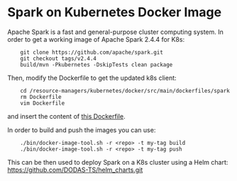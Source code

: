 # Spark on Kubernetes Docker Image
Apache Spark is a fast and general-purpose cluster computing system.
In order to get a working image of Apache Spark 2.4.4 for K8s:
```   
    git clone https://github.com/apache/spark.git
    git checkout tags/v2.4.4
    build/mvn -Pkubernetes -DskipTests clean package
````
Then, modify the Dockerfile to get the updated k8s client:
````
    cd /resource-managers/kubernetes/docker/src/main/dockerfiles/spark
    rm Dockerfile
    vim Dockerfile
````
and insert the content of [this Dockerfile](Dockerfile).

In order to build and push the images you can use:
```
    ./bin/docker-image-tool.sh -r <repo> -t my-tag build
    ./bin/docker-image-tool.sh -r <repo> -t my-tag push
```

This can be then used to deploy Spark on a K8s cluster using a Helm chart: https://github.com/DODAS-TS/helm_charts.git
